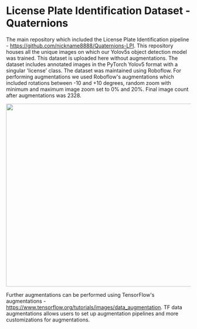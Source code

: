 # License Plate Identification Dataset - Quaternions 

The main repository which included the License Plate Identification pipeline - https://github.com/nickname8888/Quaternions-LPI. 
This repository houses all the unique images on which our Yolov5s object detection model was trained. This dataset is uploaded here without augmentations. The dataset includes annotated images in the PyTorch Yolov5 format with a singular 'license' class. The dataset was maintained using Roboflow. 
For performing augmentations we used Roboflow's augmentations which included rotations between -10 and +10 degrees, random zoom with minimum and maximum image zoom set to 0% and 20%. Final image count after augmentations was 2328. 


<img src="https://drive.google.com/uc?export=view&id=1MmlB1ZxRAGjxAgYmJLjEW017OZ5hWMMq" width="700" height="500">

Further augmentations can be performed using TensorFlow's augmentations - https://www.tensorflow.org/tutorials/images/data_augmentation. TF data augmentations allows users to set up augmentation pipelines and more customizations for augmentations. 
